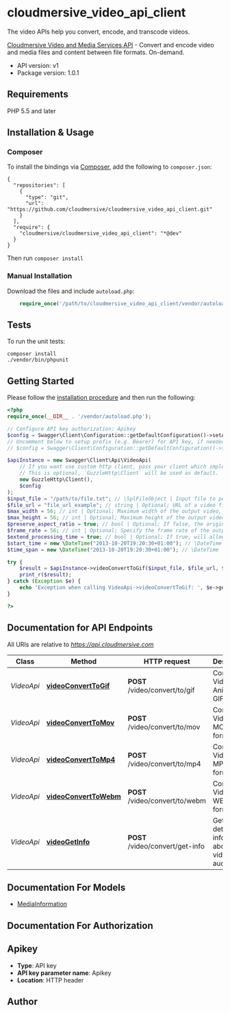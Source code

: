 # cloudmersive_video_api_client
The video APIs help you convert, encode, and transcode videos.

[Cloudmersive Video and Media Services API](https://cloudmersive.com/video-and-media-services-api) - Convert and encode video and media files and content between file formats. On-demand.

- API version: v1
- Package version: 1.0.1


## Requirements

PHP 5.5 and later

## Installation & Usage
### Composer

To install the bindings via [Composer](http://getcomposer.org/), add the following to `composer.json`:

```
{
  "repositories": [
    {
      "type": "git",
      "url": "https://github.com/cloudmersive/cloudmersive_video_api_client.git"
    }
  ],
  "require": {
    "cloudmersive/cloudmersive_video_api_client": "*@dev"
  }
}
```

Then run `composer install`

### Manual Installation

Download the files and include `autoload.php`:

```php
    require_once('/path/to/cloudmersive_video_api_client/vendor/autoload.php');
```

## Tests

To run the unit tests:

```
composer install
./vendor/bin/phpunit
```

## Getting Started

Please follow the [installation procedure](#installation--usage) and then run the following:

```php
<?php
require_once(__DIR__ . '/vendor/autoload.php');

// Configure API key authorization: Apikey
$config = Swagger\Client\Configuration::getDefaultConfiguration()->setApiKey('Apikey', 'YOUR_API_KEY');
// Uncomment below to setup prefix (e.g. Bearer) for API key, if needed
// $config = Swagger\Client\Configuration::getDefaultConfiguration()->setApiKeyPrefix('Apikey', 'Bearer');

$apiInstance = new Swagger\Client\Api\VideoApi(
    // If you want use custom http client, pass your client which implements `GuzzleHttp\ClientInterface`.
    // This is optional, `GuzzleHttp\Client` will be used as default.
    new GuzzleHttp\Client(),
    $config
);
$input_file = "/path/to/file.txt"; // \SplFileObject | Input file to perform the operation on.
$file_url = "file_url_example"; // string | Optional; URL of a video file being used for conversion. Use this option for files larger than 2GB.
$max_width = 56; // int | Optional; Maximum width of the output video, up to the original video width. Defaults to 250 pixels.
$max_height = 56; // int | Optional; Maximum height of the output video, up to the original video width. Defaults to 250 pixels.
$preserve_aspect_ratio = true; // bool | Optional; If false, the original video's aspect ratio will not be preserved, allowing customization of the aspect ratio using maxWidth and maxHeight, potentially skewing the video. Default is true.
$frame_rate = 56; // int | Optional; Specify the frame rate of the output video. Defaults to 24 frames per second.
$extend_processing_time = true; // bool | Optional; If true, will allow additional processing time for the video file conversion, using one API call per additional minute over the 5 minute default processing time, up to a maximum of 25 total minutes. This is generally necessary for files larger than 500 MB or longer than 30 minutes.
$start_time = new \DateTime("2013-10-20T19:20:30+01:00"); // \DateTime | Optional; Specify the desired starting time of the GIF video in TimeSpan format.
$time_span = new \DateTime("2013-10-20T19:20:30+01:00"); // \DateTime | Optional; Specify the desired length of the GIF video in TimeSpan format. Limit is 30 minutes.

try {
    $result = $apiInstance->videoConvertToGif($input_file, $file_url, $max_width, $max_height, $preserve_aspect_ratio, $frame_rate, $extend_processing_time, $start_time, $time_span);
    print_r($result);
} catch (Exception $e) {
    echo 'Exception when calling VideoApi->videoConvertToGif: ', $e->getMessage(), PHP_EOL;
}

?>
```

## Documentation for API Endpoints

All URIs are relative to *https://api.cloudmersive.com*

Class | Method | HTTP request | Description
------------ | ------------- | ------------- | -------------
*VideoApi* | [**videoConvertToGif**](docs/Api/VideoApi.md#videoconverttogif) | **POST** /video/convert/to/gif | Convert Video to Animated GIF format.
*VideoApi* | [**videoConvertToMov**](docs/Api/VideoApi.md#videoconverttomov) | **POST** /video/convert/to/mov | Convert Video to MOV format.
*VideoApi* | [**videoConvertToMp4**](docs/Api/VideoApi.md#videoconverttomp4) | **POST** /video/convert/to/mp4 | Convert Video to MP4 format.
*VideoApi* | [**videoConvertToWebm**](docs/Api/VideoApi.md#videoconverttowebm) | **POST** /video/convert/to/webm | Convert Video to WEBM format.
*VideoApi* | [**videoGetInfo**](docs/Api/VideoApi.md#videogetinfo) | **POST** /video/convert/get-info | Get detailed information about a video or audio file


## Documentation For Models

 - [MediaInformation](docs/Model/MediaInformation.md)


## Documentation For Authorization


## Apikey

- **Type**: API key
- **API key parameter name**: Apikey
- **Location**: HTTP header


## Author





